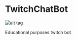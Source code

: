 TwitchChatBot
=============

![alt tag](https://ci.appveyor.com/api/projects/status/a9jh07wksosdx7mh)



Educational purposes twitch bot
